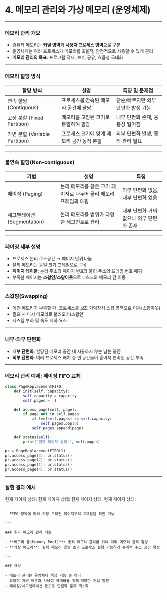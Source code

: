 # 4. 메모리 관리와 가상 메모리 (운영체제)

---

### 메모리 관리 개요

- 컴퓨터 메모리는 **커널 영역**과 **사용자 프로세스 영역**으로 구분  
- 운영체제는 여러 프로세스가 메모리를 효율적, 안정적으로 사용할 수 있게 관리  
- **메모리 관리의 목표**: 프로그램 적재, 보호, 공유, 효율성 극대화  

---

### 메모리 할당 방식

| 할당 방식       | 설명                          | 특징 및 문제점                  |
|--------------|-----------------------------|-----------------------------|
| 연속 할당 (Contiguous) | 프로세스를 연속된 메모리 공간에 할당       | 단순/빠르지만 외부 단편화 발생 가능       |
| 고정 분할 (Fixed Partition) | 메모리를 고정된 크기로 분할하여 할당         | 내부 단편화 존재, 융통성 떨어짐          |
| 가변 분할 (Variable Partition) | 프로세스 크기에 맞게 메모리 공간 동적 분할  | 외부 단편화 발생, 동적 관리 필요         |

---

### 불연속 할당(Non-contiguous)

| 기법          | 설명                                  | 특징                          |
|-------------|-------------------------------------|-----------------------------|
| 페이징 (Paging)    | 논리 메모리를 같은 크기 페이지로 나누어 물리 메모리 프레임과 매핑 | 외부 단편화 없음, 내부 단편화 있음    |
| 세그멘테이션 (Segmentation) | 논리 메모리를 범위가 다양한 세그먼트로 관리            | 내부 단편화 거의 없으나 외부 단편화 존재 |

---

### 페이징 세부 설명

- 프로세스 논리 주소공간 → 페이지 단위 나눔  
- 물리 메모리는 동일 크기 프레임으로 구성  
- **페이지 테이블**: 논리 주소의 페이지 번호와 물리 주소의 프레임 번호 매핑  
- 부족한 페이지는 **스왑인/스왑아웃**으로 디스크와 메모리 간 이동  

---

### 스왑핑(Swapping)

- 메인 메모리가 부족할 때, 프로세스를 보조 기억장치 스왑 영역으로 이동(스왑아웃)  
- 필요 시 다시 메모리로 불러오기(스왑인)  
- 시스템 부하 및 속도 저하 요소  

---

### 내부·외부 단편화

- **내부 단편화**: 할당된 메모리 공간 내 사용하지 않는 남는 공간  
- **외부 단편화**: 여러 프로세스 배치 중 빈 공간들이 흩어져 연속된 공간 부족  

---

### 메모리 관리 예제: 페이징 FIFO 교체

```python
class PageReplacementFIFO:
    def init(self, capacity):
        self.capacity = capacity
        self.pages = []

    def access_page(self, page):
        if page not in self.pages:
            if len(self.pages) >= self.capacity:
                self.pages.pop(0)
            self.pages.append(page)

    def status(self):
        print("현재 페이지 상태:", self.pages)

pr = PageReplacementFIFO(3)
pr.access_page(3); pr.status()
pr.access_page(2); pr.status()
pr.access_page(1); pr.status()
pr.access_page(4); pr.status()

```

---

### 실행 결과 예시

현재 페이지 상태:
현재 페이지 상태:
현재 페이지 상태:
현재 페이지 상태:

```

- FIFO 정책에 따라 가장 오래된 페이지부터 교체됨을 확인 가능  

---

### 추가 메모리 관리 기술

- **메모리 풀(Memory Pool)**: 동적 메모리 관리를 위해 미리 메모리 블록 할당  
- **가상 메모리**: 실제 메모리 용량 초과 프로세스 실행 가능하게 논리적 주소 공간 확장  

---

### 요약

- 메모리 관리는 운영체제 핵심 기능 중 하나  
- 효율적 자원 배분과 사용성 극대화를 위해 다양한 기법 발전  
- 페이징/세그멘테이션 등으로 단편화 문제 최소화  

---